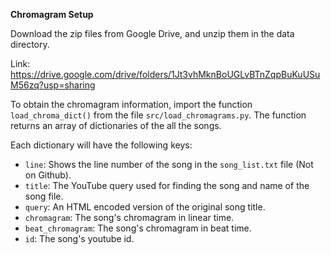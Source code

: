 **Chromagram Setup**

Download the zip files from Google Drive, and unzip them in the data directory.

Link:
<https://drive.google.com/drive/folders/1Jt3vhMknBoUGLvBTnZqpBuKuUSuM56zq?usp=sharing>

To obtain the chromagram information, import the function `load_chroma_dict()` from the file `src/load_chromagrams.py`. The function returns an array of dictionaries of the all the songs.

Each dictionary will have the following keys:
  * `line`: Shows the line number of the song in the `song_list.txt` file (Not on Github).
  * `title`: The YouTube query used for finding the song and name of the song file.
  * `query`: An HTML encoded version of the original song title.
  * `chromagram`: The song's chromagram in linear time.
  * `beat_chromagram`: The song's chromagram in beat time.
  * `id`: The song's youtube id.
